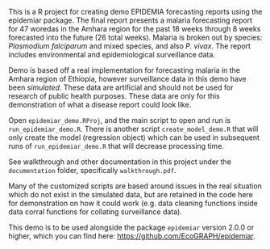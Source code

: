 This is a R project for creating demo EPIDEMIA forecasting reports using the epidemiar package. The final report presents a malaria forecasting report for 47 woredas in the Amhara region for the past 18 weeks through 8 weeks forecasted into the future (26 total weeks). Malaria is broken out by species: _Plasmodium falciparum_ and mixed species, and also _P. vivax_. The report includes environmental and epidemiological surveillance data.

Demo is based off a real implementation for forecasting malaria in the Amhara region of Ethiopia, however surveillance data in this demo have been *simulated*. These data are artificial and should not be used for research of public health purposes. These data are only for this demonstration of what a disease report could look like.

Open `epidemiar_demo.RProj`, and the main script to open and run is `run_epidemiar_demo.R`. There is another script `create_model_demo.R` that will only create the model (regression object) which can be used in subsequent runs of `run_epidemiar_demo.R` that will decrease processing time. 

See walkthrough and other documentation in this project under the `documentation` folder, specifically `walkthrough.pdf`. 

Many of the customized scripts are based around issues in the real situation which do not exist in the simulated data, but are retained in the code here for demonstration on how it could work (e.g. data cleaning functions inside data corral functions for collating surveillance data). 

This demo is to be used alongside the package `epidemiar` version 2.0.0 or higher, which you can find here: https://github.com/EcoGRAPH/epidemiar. 

